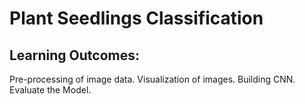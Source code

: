 # Plant Seedlings Classification

## Learning Outcomes:
Pre-processing of image data.
Visualization of images.
Building CNN.
Evaluate the Model.
